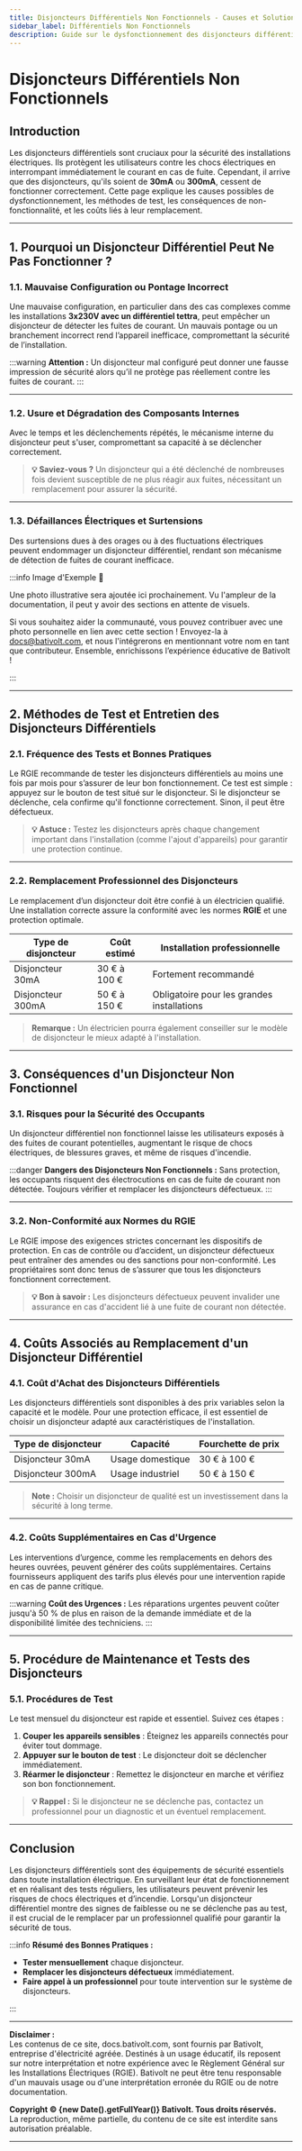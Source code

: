 ```yaml
---
title: Disjoncteurs Différentiels Non Fonctionnels - Causes et Solutions
sidebar_label: Différentiels Non Fonctionnels
description: Guide sur le dysfonctionnement des disjoncteurs différentiels, incluant les causes, méthodes de test, et conseils pour leur remplacement afin de garantir la sécurité des installations électriques.
---
```


# Disjoncteurs Différentiels Non Fonctionnels

## Introduction

Les disjoncteurs différentiels sont cruciaux pour la sécurité des installations électriques. Ils protègent les utilisateurs contre les chocs électriques en interrompant immédiatement le courant en cas de fuite. Cependant, il arrive que des disjoncteurs, qu'ils soient de **30mA** ou **300mA**, cessent de fonctionner correctement. Cette page explique les causes possibles de dysfonctionnement, les méthodes de test, les conséquences de non-fonctionnalité, et les coûts liés à leur remplacement.

---

## 1. Pourquoi un Disjoncteur Différentiel Peut Ne Pas Fonctionner ?

### 1.1. Mauvaise Configuration ou Pontage Incorrect

Une mauvaise configuration, en particulier dans des cas complexes comme les installations **3x230V avec un différentiel tettra**, peut empêcher un disjoncteur de détecter les fuites de courant. Un mauvais pontage ou un branchement incorrect rend l’appareil inefficace, compromettant la sécurité de l’installation.

:::warning
**Attention :** Un disjoncteur mal configuré peut donner une fausse impression de sécurité alors qu’il ne protège pas réellement contre les fuites de courant.
:::

---

### 1.2. Usure et Dégradation des Composants Internes

Avec le temps et les déclenchements répétés, le mécanisme interne du disjoncteur peut s'user, compromettant sa capacité à se déclencher correctement.

> **💡 Saviez-vous ?** Un disjoncteur qui a été déclenché de nombreuses fois devient susceptible de ne plus réagir aux fuites, nécessitant un remplacement pour assurer la sécurité.

---

### 1.3. Défaillances Électriques et Surtensions

Des surtensions dues à des orages ou à des fluctuations électriques peuvent endommager un disjoncteur différentiel, rendant son mécanisme de détection de fuites de courant inefficace.

:::info Image d'Exemple 📸

Une photo illustrative sera ajoutée ici prochainement. Vu l'ampleur de la documentation, il peut y avoir des sections en attente de visuels.

Si vous souhaitez aider la communauté, vous pouvez contribuer avec une photo personnelle en lien avec cette section ! Envoyez-la à [docs@bativolt.com](mailto:docs@bativolt.com), et nous l'intégrerons en mentionnant votre nom en tant que contributeur. Ensemble, enrichissons l’expérience éducative de Bativolt !

:::

---

## 2. Méthodes de Test et Entretien des Disjoncteurs Différentiels

### 2.1. Fréquence des Tests et Bonnes Pratiques

Le RGIE recommande de tester les disjoncteurs différentiels au moins une fois par mois pour s’assurer de leur bon fonctionnement. Ce test est simple : appuyez sur le bouton de test situé sur le disjoncteur. Si le disjoncteur se déclenche, cela confirme qu'il fonctionne correctement. Sinon, il peut être défectueux.

> **💡 Astuce :** Testez les disjoncteurs après chaque changement important dans l'installation (comme l'ajout d'appareils) pour garantir une protection continue.

---

### 2.2. Remplacement Professionnel des Disjoncteurs

Le remplacement d’un disjoncteur doit être confié à un électricien qualifié. Une installation correcte assure la conformité avec les normes **RGIE** et une protection optimale.

| **Type de disjoncteur** | **Coût estimé**     | **Installation professionnelle** |
|--------------------------|---------------------|----------------------------------|
| Disjoncteur 30mA         | 30 € à 100 €       | Fortement recommandé            |
| Disjoncteur 300mA        | 50 € à 150 €       | Obligatoire pour les grandes installations |

> **Remarque :** Un électricien pourra également conseiller sur le modèle de disjoncteur le mieux adapté à l'installation.

---

## 3. Conséquences d'un Disjoncteur Non Fonctionnel

### 3.1. Risques pour la Sécurité des Occupants

Un disjoncteur différentiel non fonctionnel laisse les utilisateurs exposés à des fuites de courant potentielles, augmentant le risque de chocs électriques, de blessures graves, et même de risques d'incendie.

:::danger
**Dangers des Disjoncteurs Non Fonctionnels :** Sans protection, les occupants risquent des électrocutions en cas de fuite de courant non détectée. Toujours vérifier et remplacer les disjoncteurs défectueux.
:::

---

### 3.2. Non-Conformité aux Normes du RGIE

Le RGIE impose des exigences strictes concernant les dispositifs de protection. En cas de contrôle ou d’accident, un disjoncteur défectueux peut entraîner des amendes ou des sanctions pour non-conformité. Les propriétaires sont donc tenus de s’assurer que tous les disjoncteurs fonctionnent correctement.

> **💡 Bon à savoir :** Les disjoncteurs défectueux peuvent invalider une assurance en cas d'accident lié à une fuite de courant non détectée.

---

## 4. Coûts Associés au Remplacement d'un Disjoncteur Différentiel

### 4.1. Coût d'Achat des Disjoncteurs Différentiels

Les disjoncteurs différentiels sont disponibles à des prix variables selon la capacité et le modèle. Pour une protection efficace, il est essentiel de choisir un disjoncteur adapté aux caractéristiques de l'installation.

| **Type de disjoncteur** | **Capacité** | **Fourchette de prix** |
|--------------------------|--------------|-------------------------|
| Disjoncteur 30mA         | Usage domestique | 30 € à 100 €           |
| Disjoncteur 300mA        | Usage industriel | 50 € à 150 €           |

> **Note :** Choisir un disjoncteur de qualité est un investissement dans la sécurité à long terme.

---

### 4.2. Coûts Supplémentaires en Cas d'Urgence

Les interventions d’urgence, comme les remplacements en dehors des heures ouvrées, peuvent générer des coûts supplémentaires. Certains fournisseurs appliquent des tarifs plus élevés pour une intervention rapide en cas de panne critique.

:::warning
**Coût des Urgences :** Les réparations urgentes peuvent coûter jusqu'à 50 % de plus en raison de la demande immédiate et de la disponibilité limitée des techniciens.
:::

---

## 5. Procédure de Maintenance et Tests des Disjoncteurs

### 5.1. Procédures de Test

Le test mensuel du disjoncteur est rapide et essentiel. Suivez ces étapes :

1. **Couper les appareils sensibles** : Éteignez les appareils connectés pour éviter tout dommage.
2. **Appuyer sur le bouton de test** : Le disjoncteur doit se déclencher immédiatement.
3. **Réarmer le disjoncteur** : Remettez le disjoncteur en marche et vérifiez son bon fonctionnement.

> **💡 Rappel :** Si le disjoncteur ne se déclenche pas, contactez un professionnel pour un diagnostic et un éventuel remplacement.

---

## Conclusion

Les disjoncteurs différentiels sont des équipements de sécurité essentiels dans toute installation électrique. En surveillant leur état de fonctionnement et en réalisant des tests réguliers, les utilisateurs peuvent prévenir les risques de chocs électriques et d’incendie. Lorsqu'un disjoncteur différentiel montre des signes de faiblesse ou ne se déclenche pas au test, il est crucial de le remplacer par un professionnel qualifié pour garantir la sécurité de tous.

:::info
**Résumé des Bonnes Pratiques :** 
- **Tester mensuellement** chaque disjoncteur.
- **Remplacer les disjoncteurs défectueux** immédiatement.
- **Faire appel à un professionnel** pour toute intervention sur le système de disjoncteurs.

:::

---

**Disclaimer :**  
Les contenus de ce site, docs.bativolt.com, sont fournis par Bativolt, entreprise d'électricité agréée. Destinés à un usage éducatif, ils reposent sur notre interprétation et notre expérience avec le Règlement Général sur les Installations Électriques (RGIE). Bativolt ne peut être tenu responsable d'un mauvais usage ou d'une interprétation erronée du RGIE ou de notre documentation.

**Copyright © {new Date().getFullYear()} Bativolt. Tous droits réservés.**  
La reproduction, même partielle, du contenu de ce site est interdite sans autorisation préalable.

---
